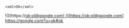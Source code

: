 ```
<xml>Ok</xml>
```
!()[https://<u>ok:ol@google.com]
()[https://<u>ok:ol@google.com]
[https://google.com?u=<u>ok</u>#<u>ok</u>](https://google.com?u=<u>ok</u>#<u>ok</u>)
